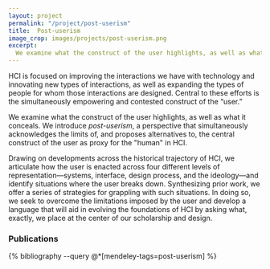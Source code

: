 ```yaml
---
layout: project
permalink: "/project/post-userism"
title:  Post-userism
image_crop: images/projects/post-userism.png
excerpt:
  We examine what the construct of the user highlights, as well as what it conceals. We introduce *post-userism*, a perspective that simultaneously acknowledges the limits of, and proposes alternatives to, the central construct of the user as proxy for the "human" in HCI.
---
```


HCI is focused on improving the interactions we have with technology and innovating new types of interactions, as well as expanding the types of people for whom those interactions are designed. Central to these efforts is the simultaneously empowering and contested construct of the “user.”

We examine what the construct of the user highlights, as well as what it conceals. We introduce *post-userism*, a perspective that simultaneously acknowledges the limits of, and proposes alternatives to, the central construct of the user as proxy for the "human" in HCI.

Drawing on developments across the historical trajectory of HCI, we articulate how the user is enacted across four different levels of representation—systems, interface, design process, and the ideology—and identify situations where the user breaks down. Synthesizing prior work, we offer a series of strategies for grappling with such situations. In doing so, we seek to overcome the limitations imposed by the user and develop a language that will aid in evolving the foundations of HCI by asking what, exactly, we place at the center of our scholarship and design.

### Publications
{% bibliography --query @*[mendeley-tags=post-userism] %}
